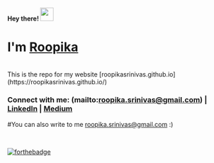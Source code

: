 <meta name="google-site-verification" content="gza4CwIjYdVqZd1nd2qc_xJQrxcQ4SVABpPv5ReU4zE" />

<h4> Hey there! <img src="https://raw.githubusercontent.com/roopikasrinivas/roopikasrinivas/main/gifs/wave.gif" width="30px"> </h4>

# I'm [Roopika](https://roopikasrinivas.github.io/)
<br>
This is the repo for my website [roopikasrinivas.github.io](https://roopikasrinivas.github.io/)
<br>

<!-- ### Check out my profile @ [roopikasrinivas.github.io](https://roopikasrinivas.github.io/)
<!-- ![Roopika's Github Stats](https://github-readme-stats.vercel.app/api?username=roopikasrinivas)-->
### Connect with me: (mailto:roopika.srinivas@gmail.com) | [LinkedIn](https://www.linkedin.com/in/roopikasrinivas/) | [Medium](https://medium.com/@roopikasrinivas)

#You can also write to me roopika.srinivas@gmail.com :)

<br />
 
[![forthebadge](https://forthebadge.com/images/badges/built-with-love.svg)](https://github.com/roopikasrinivas/)



